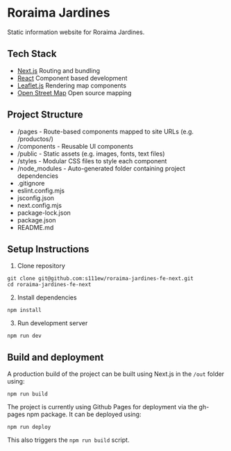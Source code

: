 # Roraima Jardines

Static information website for Roraima Jardines.

## Tech Stack

- [Next.js](https://nextjs.org/) Routing and bundling
- [React](https://react.dev/) Component based development
- [Leaflet.js](https://leafletjs.com/) Rendering map components
- [Open Street Map](https://www.openstreetmap.org/) Open source mapping

## Project Structure

- /pages - Route-based components mapped to site URLs (e.g. /productos/)
- /components - Reusable UI components
- /public - Static assets (e.g. images, fonts, text files)
- /styles - Modular CSS files to style each component
- /node_modules - Auto-generated folder containing project dependencies
- .gitignore
- eslint.config.mjs
- jsconfig.json
- next.config.mjs
- package-lock.json
- package.json
- README.md

## Setup Instructions

1. Clone repository

```
git clone git@github.com:s111ew/roraima-jardines-fe-next.git
cd roraima-jardines-fe-next
```

2. Install dependencies

```
npm install
```

3. Run development server

```
npm run dev
```

## Build and deployment

A production build of the project can be built using Next.js in the `/out` folder using:

```
npm run build
```

The project is currently using Github Pages for deployment via the gh-pages npm package. It can be deployed using:

```
npm run deploy
```

This also triggers the `npm run build` script.
